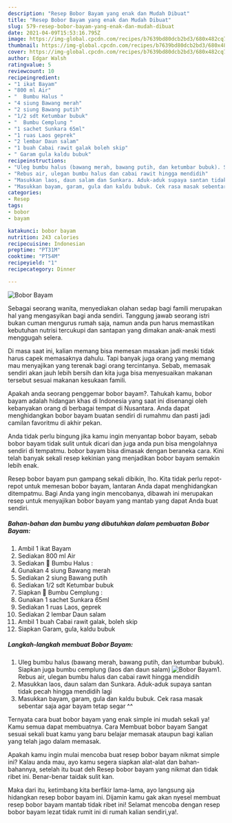 ```yaml
---
description: "Resep Bobor Bayam yang enak dan Mudah Dibuat"
title: "Resep Bobor Bayam yang enak dan Mudah Dibuat"
slug: 579-resep-bobor-bayam-yang-enak-dan-mudah-dibuat
date: 2021-04-09T15:53:16.795Z
image: https://img-global.cpcdn.com/recipes/b7639bd80dcb2bd3/680x482cq70/bobor-bayam-foto-resep-utama.jpg
thumbnail: https://img-global.cpcdn.com/recipes/b7639bd80dcb2bd3/680x482cq70/bobor-bayam-foto-resep-utama.jpg
cover: https://img-global.cpcdn.com/recipes/b7639bd80dcb2bd3/680x482cq70/bobor-bayam-foto-resep-utama.jpg
author: Edgar Walsh
ratingvalue: 5
reviewcount: 10
recipeingredient:
- "1 ikat Bayam"
- "800 ml Air"
- "  Bumbu Halus "
- "4 siung Bawang merah"
- "2 siung Bawang putih"
- "1/2 sdt Ketumbar bubuk"
- "  Bumbu Cemplung "
- "1 sachet Sunkara 65ml"
- "1 ruas Laos geprek"
- "2 lembar Daun salam"
- "1 buah Cabai rawit galak boleh skip"
- " Garam gula kaldu bubuk"
recipeinstructions:
- "Uleg bumbu halus (bawang merah, bawang putih, dan ketumbar bubuk). Siapkan juga bumbu cemplung (laos dan daun salam)"
- "Rebus air, ulegan bumbu halus dan cabai rawit hingga mendidih"
- "Masukkan laos, daun salam dan Sunkara. Aduk-aduk supaya santan tidak pecah hingga mendidih lagi"
- "Masukkan bayam, garam, gula dan kaldu bubuk. Cek rasa masak sebentar saja agar bayam tetap segar ^^"
categories:
- Resep
tags:
- bobor
- bayam

katakunci: bobor bayam 
nutrition: 243 calories
recipecuisine: Indonesian
preptime: "PT31M"
cooktime: "PT54M"
recipeyield: "1"
recipecategory: Dinner

---
```



![Bobor Bayam](https://img-global.cpcdn.com/recipes/b7639bd80dcb2bd3/680x482cq70/bobor-bayam-foto-resep-utama.jpg)

Sebagai seorang wanita, menyediakan olahan sedap bagi famili merupakan hal yang mengasyikan bagi anda sendiri. Tanggung jawab seorang istri bukan cuman mengurus rumah saja, namun anda pun harus memastikan kebutuhan nutrisi tercukupi dan santapan yang dimakan anak-anak mesti menggugah selera.

Di masa  saat ini, kalian memang bisa memesan masakan jadi meski tidak harus capek memasaknya dahulu. Tapi banyak juga orang yang memang mau menyajikan yang terenak bagi orang tercintanya. Sebab, memasak sendiri akan jauh lebih bersih dan kita juga bisa menyesuaikan makanan tersebut sesuai makanan kesukaan famili. 



Apakah anda seorang penggemar bobor bayam?. Tahukah kamu, bobor bayam adalah hidangan khas di Indonesia yang saat ini disenangi oleh kebanyakan orang di berbagai tempat di Nusantara. Anda dapat menghidangkan bobor bayam buatan sendiri di rumahmu dan pasti jadi camilan favoritmu di akhir pekan.

Anda tidak perlu bingung jika kamu ingin menyantap bobor bayam, sebab bobor bayam tidak sulit untuk dicari dan juga anda pun bisa mengolahnya sendiri di tempatmu. bobor bayam bisa dimasak dengan beraneka cara. Kini telah banyak sekali resep kekinian yang menjadikan bobor bayam semakin lebih enak.

Resep bobor bayam pun gampang sekali dibikin, lho. Kita tidak perlu repot-repot untuk memesan bobor bayam, lantaran Anda dapat menghidangkan ditempatmu. Bagi Anda yang ingin mencobanya, dibawah ini merupakan resep untuk menyajikan bobor bayam yang mantab yang dapat Anda buat sendiri.

<!--inarticleads1-->

##### Bahan-bahan dan bumbu yang dibutuhkan dalam pembuatan Bobor Bayam:

1. Ambil 1 ikat Bayam
1. Sediakan 800 ml Air
1. Sediakan  🥣 Bumbu Halus :
1. Gunakan 4 siung Bawang merah
1. Sediakan 2 siung Bawang putih
1. Sediakan 1/2 sdt Ketumbar bubuk
1. Siapkan  🥗 Bumbu Cemplung :
1. Gunakan 1 sachet Sunkara 65ml
1. Sediakan 1 ruas Laos, geprek
1. Sediakan 2 lembar Daun salam
1. Ambil 1 buah Cabai rawit galak, boleh skip
1. Siapkan  Garam, gula, kaldu bubuk




<!--inarticleads2-->

##### Langkah-langkah membuat Bobor Bayam:

1. Uleg bumbu halus (bawang merah, bawang putih, dan ketumbar bubuk). Siapkan juga bumbu cemplung (laos dan daun salam)
<img src="https://img-global.cpcdn.com/steps/c280140d2909cc95/160x128cq70/bobor-bayam-langkah-memasak-1-foto.jpg" alt="Bobor Bayam">1. Rebus air, ulegan bumbu halus dan cabai rawit hingga mendidih
1. Masukkan laos, daun salam dan Sunkara. Aduk-aduk supaya santan tidak pecah hingga mendidih lagi
1. Masukkan bayam, garam, gula dan kaldu bubuk. Cek rasa masak sebentar saja agar bayam tetap segar ^^




Ternyata cara buat bobor bayam yang enak simple ini mudah sekali ya! Kamu semua dapat membuatnya. Cara Membuat bobor bayam Sangat sesuai sekali buat kamu yang baru belajar memasak ataupun bagi kalian yang telah jago dalam memasak.

Apakah kamu ingin mulai mencoba buat resep bobor bayam nikmat simple ini? Kalau anda mau, ayo kamu segera siapkan alat-alat dan bahan-bahannya, setelah itu buat deh Resep bobor bayam yang nikmat dan tidak ribet ini. Benar-benar taidak sulit kan. 

Maka dari itu, ketimbang kita berfikir lama-lama, ayo langsung aja hidangkan resep bobor bayam ini. Dijamin kamu gak akan nyesel membuat resep bobor bayam mantab tidak ribet ini! Selamat mencoba dengan resep bobor bayam lezat tidak rumit ini di rumah kalian sendiri,ya!.

